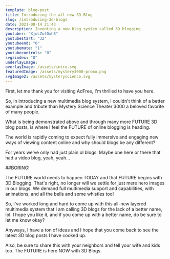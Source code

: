 ```yaml
---
template: blog-post
title: Introducing the all-new 3D Blog
slug: /introducing-3d-blogs
date: 2021-08-14 21:43
description: Inventing a new blog system called 3D blogging
youtuber: "XjuLZwlDxh8"
youtubestart: "32"
youtubeend: "0"
youtubemute: "1"
youtubecontrols: "0"
svgzindex: "0"
underlayImage: 
overlayImage: /assets/intro.svg
featuredImage: /assets/mystery3000-promo.png
svgImage2: /assets/mysteryscience.svg
---
```

First, let me thank you for visiting AdFree, I'm thrilled to have you here. 

So, in introducing a new multimedia blog system, I couldn't think of a better example and tribute than Mystery Science Theater 3000 a beloved favorite of many people. 

What is being demonstrated above and through many more FUTURE 3D blog posts, is where I feel the FUTURE of online blogging is heading. 

The world is rapidly coming to expect fully immersive and engaging new ways of viewing content online and why should blogs be any different?

For years we've only had just plain ol blogs. Maybe one here or there that had a video blog, yeah, yeah... 

##BORING!

The FUTURE world needs to happen TODAY and that FUTURE begins with 3D Blogging. That's right, no longer will we settle for just mere hero images in our blogs. We demand full multimedia support and capabilities, with animations, and all the bells and some whistles too!

So, I've worked long and hard to come up with this all-new layered multimedia system that I am calling 3D blogs for the lack of a better name, lol. I hope you like it, and if you come up with a better name, do be sure to let me know okay?

Anyways, I have a ton of ideas and I hope that you come back to see the latest 3D blog posts I have cooked up. 

Also, be sure to share this with your neighbors and tell your wife and kids too. The FUTURE is here NOW with 3D Blogs.
 


<!--

iHxmNzMfDj4 **

NfEdtor4cis

/assets/randpaul-sucks.svg
/assets/default-og-image.jpg
/assets/cuomotouchy-story.jpg
 const Url = <iframe title="AdFree YouTube" id="youtube" className="video" width="100%" height="350" frameBorder="0" playsInline src="https://www.youtube.com/embed/" + frontmatter.youtuber + "?controls=" + frontmatter.youtubecontrols + "&amp;showinfo=0&amp;rel=0&amp;autoplay=1&amp;start=" + frontmatter.youtubestart + "&amp;end=" + frontmatter.youtubeend + "&amp;loop=1&amp;mute=" + frontmatter.youtubemute + "&amp;playsinline=1&amp;playlist=" + frontmatter.youtuber + "/>" ? frontmatter.featuredImage2.relativePath : "" -->